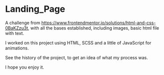 # Landing_Page
A challenge from https://www.frontendmentor.io/solutions/html-and-css-0BaKZzu3t, with all the bases established, including images, basic html file with text.

I worked on this project using HTML, SCSS and a little of JavaScript for animations.

See the history of the project, to get an idea of what my process was.

I hope you enjoy it.
